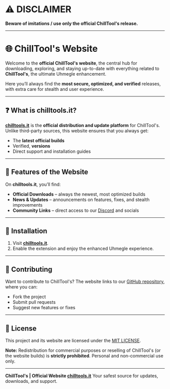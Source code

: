 # ⚠️ DISCLAIMER

**Beware of imitations / use only the official ChillTool's release.**

---

# 🌐 ChillTool's Website

Welcome to the **official ChillTool's website**, the central hub for downloading, exploring, and staying up-to-date with everything related to **ChillTool's**, the ultimate Uhmegle enhancement.

Here you’ll always find the **most secure, optimized, and verified** releases, with extra care for stealth and user experience.

---

## ❓ What is chilltools.it?

[**chilltools.it**](https://chilltools.it) is the **official distribution and update platform** for ChillTool's.
Unlike third-party sources, this website ensures that you always get:

* The **latest official builds**
* Verified, **versions**
* Direct support and installation guides

---

## 🚀 Features of the Website

On **chilltools.it**, you’ll find:

* **Official Downloads** – always the newest, most optimized builds
* **News & Updates** – announcements on features, fixes, and stealth improvements
* **Community Links** – direct access to our [Discord](https://discord.gg/FBsPkXDche) and socials

---

## 🔧 Installation

1. Visit [**chilltools.it**](https://chilltools.it).
4. Enable the extension and enjoy the enhanced Uhmegle experience.

---

## 🤝 Contributing

Want to contribute to ChillTool's?
The website links to our [GitHub repository](https://github.com/ChillSpotIT/ChillTool-s), where you can:

* Fork the project
* Submit pull requests
* Suggest new features or fixes

---

## 📄 License

This project and its website are licensed under the [MIT LICENSE](https://github.com/ChillSpotIT/ChillTool-s/blob/version/LICENSE).

**Note:** Redistribution for commercial purposes or reselling of ChillTool's (or the website builds) is **strictly prohibited**. Personal and non-commercial use only.

---

**ChillTool's | Official Website [chilltools.it](https://chilltools.it)**
Your safest source for updates, downloads, and support.
